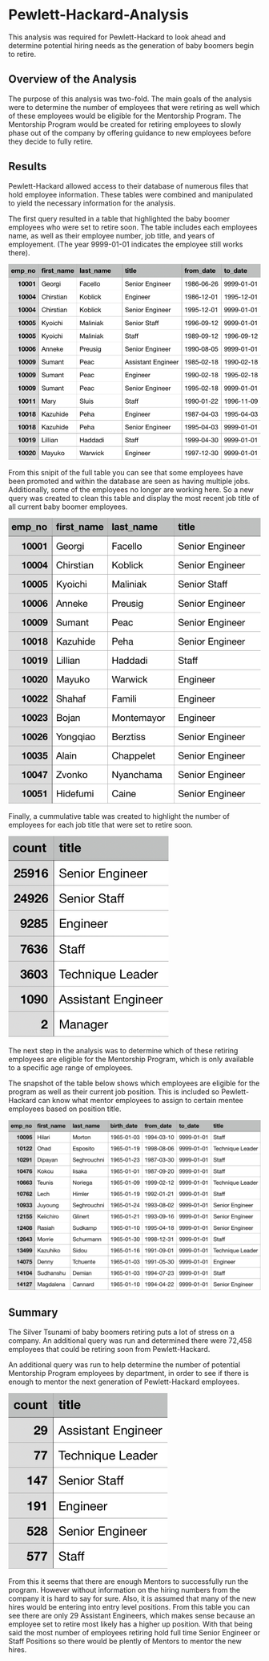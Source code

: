 # Pewlett-Hackard-Analysis
This analysis was required for Pewlett-Hackard to look ahead and determine potential hiring needs as the generation of baby boomers begin to retire. 

## Overview of the Analysis
The purpose of this analysis was two-fold. The main goals of the analysis were to determine the number of employees that were retiring as well which of these employees would be eligible for the Mentorship Program. The Mentorship Program would be created for retiring employees to slowly phase out of the company by offering guidance to new employees before they decide to fully retire.

## Results 
Pewlett-Hackard allowed access to their database of numerous files that hold employee information. These tables were combined and manipulated to yield the necessary information for the analysis.

The first query resulted in a table that highlighted the baby boomer employees who were set to retire soon. The table includes each employees name, as well as their employee number, job title, and years of employement. (The year 9999-01-01 indicates the employee still works there).

![alt text](https://raw.githubusercontent.com/KitWilliams07/Pewlett-Hackard-Analysis/main/Clean%20Data/retirement_titles.png)

From this snipit of the full table you can see that some employees have been promoted and within the database are seen as having multiple jobs. Additionally, some of the employees no longer are working here. So a new query was created to clean this table and display the most recent job title of all current baby boomer employees. 

![alt text](https://raw.githubusercontent.com/KitWilliams07/Pewlett-Hackard-Analysis/main/Clean%20Data/unique_titles.png)

Finally, a cummulative table was created to highlight the number of employees for each job title that were set to retire soon. 

![alt text](https://raw.githubusercontent.com/KitWilliams07/Pewlett-Hackard-Analysis/main/Clean%20Data/retiring_titles.png)



The next step in the analysis was to determine which of these retiring employees are eligible for the Mentorship Program, which is only available to a specific age range of employees. 

The snapshot of the table below shows which employees are eligible for the program as well as their current job position. This is included so Pewlett-Hackard can know what mentor employees to assign to certain mentee employees based on position title. 

![alt text](https://raw.githubusercontent.com/KitWilliams07/Pewlett-Hackard-Analysis/main/Clean%20Data/membership_eligibility.png)

## Summary 

The Silver Tsunami of baby boomers retiring puts a lot of stress on a company. An additional query was run and determined there were 72,458 employees that could be retiring soon from Pewlett-Hackard. 

An additional query was run to help determine the number of potential Mentorship Program employees by department, in order to see if there is enough to mentor the next generation of Pewlett-Hackard employees. 

![alt text](https://raw.githubusercontent.com/KitWilliams07/Pewlett-Hackard-Analysis/main/Clean%20Data/next_generation_ready.png) 

From this it seems that there are enough Mentors to successfully run the program. However without information on the hiring numbers from the company it is hard to say for sure. Also, it is assumed that many of the new hires would be entering into entry level positions. From this table you can see there are only 29 Assistant Engineers, which makes sense because an employee set to retire most likely has a higher up position. With that being said the most number of employees retiring hold full time Senior Engineer or Staff Positions so there would be plently of Mentors to mentor the new hires. 


